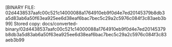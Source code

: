 [BINARY FILE: 02d4438537aafc00c521c14000088a1764910eb9f0d4e7ed20145379b8db3a5d83ab6a50f63ea925ee6d38eaf6bac7bec5c29a2c5976c084f3c83aeb3b99]
Stored copy: docs/converted-binary/02d4438537aafc00c521c14000088a1764910eb9f0d4e7ed20145379b8db3a5d83ab6a50f63ea925ee6d38eaf6bac7bec5c29a2c5976c084f3c83aeb3b99
